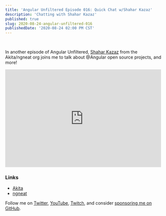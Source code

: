 ```yaml
---
title: 'Angular Unfiltered Episode 016: Quick Chat w/Shahar Kazaz'
description: 'Chatting with Shahar Kazaz'
published: true
slug: 2020-08-24-angular-unfiltered-016
publishedDate: '2020-08-24 02:00 PM CST'
---
```


<br/>

In another episode of Angular Unfiltered, [Shahar Kazaz](https://twitter.com/ShaharKazaz) from the Akita/ngneat org joins me to talk about @Angular open source projects, and more!

<div class="center">
  <iframe width="500" height="315" src="https://www.youtube.com/embed/V-SxdUwtU18" frameborder="0" allow="accelerometer; autoplay; encrypted-media; gyroscope; picture-in-picture" allowfullscreen></iframe>
</div>

### Links

- [Akita](https://github.com/datorama/akita)
- [ngneat](https://github.com/ngneat)

Follow me on [Twitter](https://twitter.com/brandontroberts), [YouTube](https://youtube.com/brandonrobertsdev), [Twitch](https://twitch.tv/brandontroberts), and consider [sponsoring me on GitHub](https://github.com/sponsors/brandonroberts).
